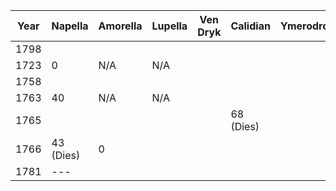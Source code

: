 | Year | Napella   | Amorella | Lupella | Ven Dryk | Calidian  | Ymerodrol | Fenian | Circe |
| ---- | --------- | -------- | ------- | -------- | --------- | --------- | ------ | ----- |
| 1798 |           |          |         |          |           |           |        |       |
| 1723 | 0         | N/A      | N/A     |          |           |           | N/A    | N/A   |
| 1758 |           |          |         |          |           |           |        | 0     |
| 1763 | 40        | N/A      | N/A     |          |           |           | 0      | 5     |
| 1765 |           |          |         |          | 68 (Dies) |           |        |       |
| 1766 | 43 (Dies) | 0        |         |          |           |           |        | 8     |
| 1781 | ---       |          |         |          |           |           | 18     |       |
